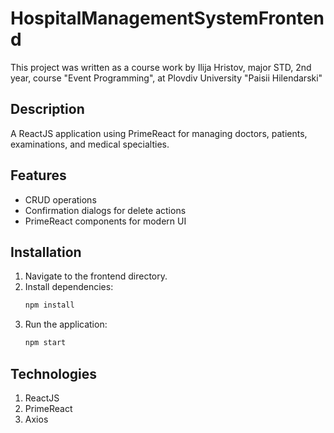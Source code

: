 # HospitalManagementSystemFrontend
This project was written as a course work by Ilija Hristov, major STD, 2nd year, course "Event Programming", at Plovdiv University "Paisii Hilendarski"

## Description
A ReactJS application using PrimeReact for managing doctors, patients, examinations, and medical specialties.

## Features
- CRUD operations
- Confirmation dialogs for delete actions
- PrimeReact components for modern UI

## Installation
1. Navigate to the frontend directory.
2. Install dependencies:
   ```bash
   npm install
   ```
3. Run the application:
   ```bash
   npm start
   ```
## Technologies
1. ReactJS
2. PrimeReact
3. Axios
